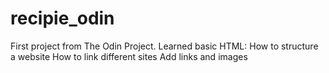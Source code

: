 # recipie_odin
First project from The Odin Project.
Learned basic HTML:
How to structure a website
How to link different sites 
Add links and images
